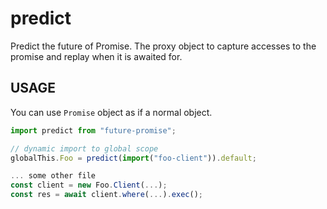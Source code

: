 predict
=======

Predict the future of Promise.
The proxy object to capture accesses to the promise and replay when it is awaited for.

USAGE
-----

You can use `Promise` object as if a normal object.

```ts
import predict from "future-promise";

// dynamic import to global scope
globalThis.Foo = predict(import("foo-client")).default;

... some other file
const client = new Foo.Client(...);
const res = await client.where(...).exec();
```
